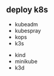 ## deploy k8s
<!-- production -->
+ kubeadm
+ kubespray
+ kops
+ k3s

<!-- development -->
+ kind
+ minikube
+ k3d